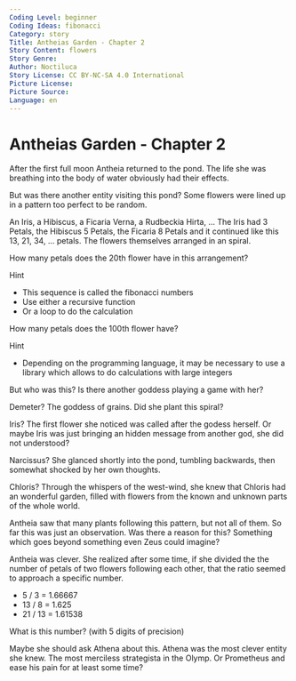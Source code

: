 ```yaml
---
Coding Level: beginner
Coding Ideas: fibonacci
Category: story
Title: Antheias Garden - Chapter 2
Story Content: flowers
Story Genre:
Author: Noctiluca
Story License: CC BY-NC-SA 4.0 International 
Picture License:
Picture Source:
Language: en
---
```


# Antheias Garden - Chapter 2

After the first full moon Antheia returned to the pond. The life she was
breathing into the body of water obviously had their effects.

But was there another entity visiting this pond? Some flowers were lined up in a
pattern too perfect to be random.

An Iris, a Hibiscus, a Ficaria Verna, a Rudbeckia Hirta, ... The Iris had 3
Petals, the Hibiscus 5 Petals, the Ficaria 8 Petals and it continued like this 13,
21, 34, ... petals. The flowers themselves arranged in an spiral.

How many petals does the 20th flower have in this arrangement?

<div data-solution="46368"></div>

Hint

- This sequence is called the fibonacci numbers
- Use either a recursive function
- Or a loop to do the calculation

How many petals does the 100th flower have?

<div data-solution="2427893228399975082453"></div>

Hint

- Depending on the programming language, it may be necessary to use a library
  which allows to do calculations with large integers

But who was this? Is there another goddess playing a game with her?

Demeter? The goddess of grains. Did she plant this spiral?

Iris? The first flower she noticed was called after the godess herself. Or maybe
Iris was just bringing an hidden message from another god, she did not
understood?

Narcissus? She glanced shortly into the pond, tumbling backwards, then somewhat
shocked by her own thoughts.

Chloris? Through the whispers of the west-wind, she knew that Chloris had an
wonderful garden, filled with flowers from the known and unknown parts of the
whole world.

Antheia saw that many plants following this pattern, but not all of them. So far
this was just an observation. Was there a reason for this? Something which goes
beyond something even Zeus could imagine?

Antheia was clever. She realized after some time, if she divided the the number
of petals of two flowers following each other, that the ratio seemed to approach
a specific number.

- 5 / 3 = 1.66667
- 13 / 8 = 1.625
- 21 / 13 = 1.61538

What is this number? (with 5 digits of precision)

<div data-solution="1.61803"></div>

Maybe she should ask Athena about this. Athena was the most clever entity she
knew. The most merciless strategista in the Olymp. Or Prometheus and ease his
pain for at least some time?
